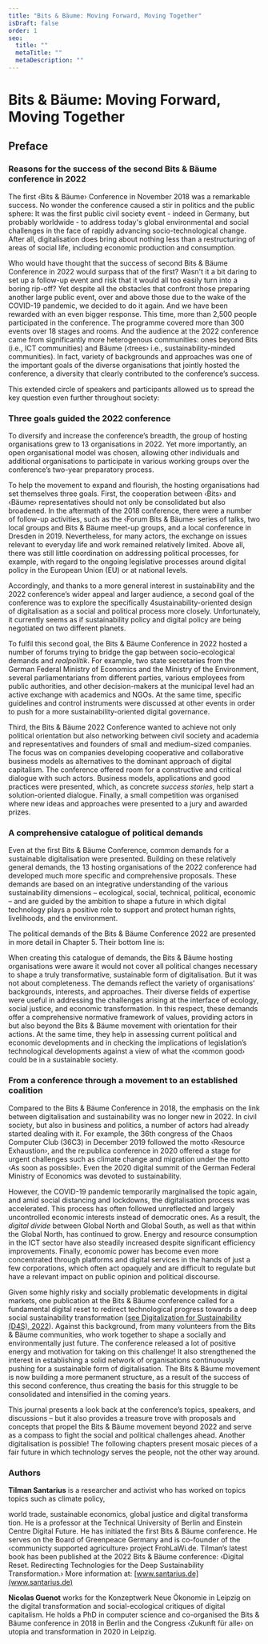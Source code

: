 ```yaml
---
title: "Bits & Bäume: Moving Forward, Moving Together"
isDraft: false
order: 1
seo:
  title: ""
  metaTitle: ""
  metaDescription: ""
---
```


# Bits & Bäume: Moving Forward, Moving Together

## Preface

### Reasons for the success of the second Bits & Bäume conference in 2022

The first ‹Bits & Bäume› Conference in November 2018 was a remarkable success. No wonder the
conference caused a stir in politics and the public sphere: It was the first public civil society event -
indeed in Germany, but probably worldwide - to address today's global environmental and social
challenges in the face of rapidly advancing socio-technological change. After all, digitalisation does bring
about nothing less than a restructuring of areas of social life, including economic production and
consumption.

Who would have thought that the success of second Bits & Bäume Conference in 2022 would surpass
that of the first? Wasn't it a bit daring to set up a follow-up event and risk that it would all too easily
turn into a boring rip-off? Yet despite all the obstacles that confront those preparing another large
public event, over and above those due to the wake of the COVID-19 pandemic, we decided to do it
again. And we have been rewarded with an even bigger response. This time, more than 2,500 people
participated in the conference. The programme covered more than 300 events over 18 stages and
rooms. And the audience at the 2022 conference came from significantly more heterogenous
communities: ones beyond Bits (i.e., ICT communities) and Bäume (‹trees› i.e., sustainability-minded
communities). In fact, variety of backgrounds and approaches was one of the important goals of the
diverse organisations that jointly hosted the conference, a diversity that clearly contributed to the
conference’s success.

This extended circle of speakers and participants allowed us to spread the key question even further
throughout society:

### Three goals guided the 2022 conference

To diversify and increase the conference’s breadth, the group of hosting organisations grew to 13
organisations in 2022. Yet more importantly, an open organisational model was chosen, allowing
other individuals and additional organisations to participate in various working groups over the
conference’s two-year preparatory process.

To help the movement to expand and flourish, the hosting organisations had set themselves three
goals. First, the cooperation between ‹Bits› and ‹Bäume› representatives should not only be
consolidated but also broadened. In the aftermath of the 2018 conference, there were a number of
follow-up activities, such as the ‹Forum Bits & Bäume› series of talks, two local groups and Bits
& Bäume meet-up groups, and a local conference in Dresden in 2019. Nevertheless, for many
actors, the exchange on issues relevant to everyday life and work remained relatively limited.
Above all, there was still little coordination on addressing political processes, for example, with
regard to the ongoing legislative processes around digital policy in the European Union (EU) or
at national levels.

Accordingly, and thanks to a more general interest in sustainability and the 2022 conference’s wider
appeal and larger audience, a second goal of the conference was to explore the specifically
4sustainability-oriented design of digitalisation as a social and political process more closely.
Unfortunately, it currently seems as if sustainability policy and digital policy are being
negotiated on two different planets.

To fulfil this second goal, the Bits & Bäume Conference in 2022 hosted a number of forums trying to bridge the gap between socio-ecological demands and *realpolitik*. For example, two state secretaries from the German Federal Ministry of Economics and the Ministry of the Environment, several parliamentarians from different parties, various employees from public authorities, and other decision-makers at the municipal level had an active exchange with academics and NGOs. At the same time, specific guidelines and control instruments were discussed at other events in order to push for a more sustainability-oriented digital governance.

Third, the Bits & Bäume 2022 Conference wanted to achieve not only political orientation but also networking between civil society and academia and representatives and founders of small and medium-sized companies. The focus was on companies developing cooperative and collaborative business models as alternatives to the dominant approach of digital capitalism. The conference offered room for a constructive and critical dialogue with such actors. Business models, applications and good practices were presented, which, as concrete *success stories*, help start a solution-oriented dialogue. Finally, a small competition was organised where new ideas and approaches were presented to a jury and awarded prizes.

### A comprehensive catalogue of political demands

Even at the first Bits & Bäume Conference, common demands for a sustainable digitalisation were presented. Building on these relatively general demands, the 13 hosting organisations of the 2022 conference had developed much more specific and comprehensive proposals. These demands are based on an integrative understanding of the various sustainability dimensions – ecological, social, technical, political, economic – and are guided by the ambition to shape a future in which digital technology plays a positive role to support and protect human rights, livelihoods, and the environment.

The political demands of the Bits & Bäume Conference 2022 are presented in more detail in Chapter 5. Their bottom line is:

When creating this catalogue of demands, the Bits & Bäume hosting organisations were aware it would not cover all political changes necessary to shape a truly transformative, sustainable form of digitalisation. But it was not about completeness. The demands reflect the variety of organisations’ backgrounds, interests, and approaches. Their diverse fields of expertise were useful in addressing the challenges arising at the interface of ecology, social justice, and economic transformation. In this respect, these demands offer a comprehensive normative framework of values, providing actors in but also beyond the Bits & Bäume movement with orientation for their actions. At the same time, they help in assessing current political and economic developments and in checking the implications of legislation’s technological developments against a view of what the ‹common good› could be in a sustainable society.

### From a conference through a movement to an established coalition

Compared to the Bits & Bäume Conference in 2018, the emphasis on the link between digitalisation and sustainability was no longer new in 2022. In civil society, but also in business and politics, a number of actors had already started dealing with it. For example, the 36th congress of the Chaos Computer Club (36C3) in December 2019 followed the motto ‹Resource Exhaustion›, and the re:publica conference in 2020 offered a stage for urgent challenges such as climate change and migration under the motto ‹As soon as possible›. Even the 2020 digital summit of the German Federal Ministry of Economics was devoted to sustainability.

However, the COVID-19 pandemic temporarily marginalised the topic again, and amid social distancing and lockdowns, the digitalisation process was accelerated. This process has often followed unreflected and largely uncontrolled economic interests instead of democratic ones. As a result, the *digital divide* between Global North and Global South, as well as that within the Global North, has continued to grow. Energy and resource consumption in the ICT sector have also steadily increased despite significant efficiency improvements. Finally, economic power has become even more concentrated through platforms and digital services in the hands of just a few corporations, which often act opaquely and are difficult to regulate but have a relevant impact on public opinion and political discourse.

Given some highly risky and socially problematic developments in digital markets, one publication at the Bits & Bäume conference called for a fundamental digital reset to redirect technological progress towards a deep social sustainability transformation  ([see Digitalization for Sustainability (D4S), 2022](https://digitalization-for-sustainability.com/digital-reset/)). Against this background, from many volunteers from the Bits & Bäume communities, who work together to shape a socially and environmentally just future. The conference released a lot of positive energy and motivation for taking on this challenge! It also strengthened the interest in establishing a solid network of organisations continuously pushing for a sustainable form of digitalisation. The Bits & Bäume movement is now building a more permanent structure, as a result of the success of this second conference, thus creating the basis for this struggle to be consolidated and intensified in the coming years.

This journal presents a look back at the conference’s topics, speakers, and discussions – but it also provides a treasure trove with proposals and concepts that propel the Bits & Bäume movement beyond 2022 and serve as a compass to fight the social and political challenges ahead. Another digitalisation is possible! The following chapters present mosaic pieces of a fair future in which technology serves the people, not the other way around.

### Authors

**Tilman Santarius** is a researcher and activist who has worked on topics topics such as climate policy,

world trade, sustainable economics, global justice and digital transforma tion. He is a professor at the Technical University of Berlin and Einstein Centre Digital Future. He has initiated the first Bits & Bäume conference. He serves on the Board of Greenpeace Germany and is co-founder of the ‹communicty supported agriculture› project FrohLaWi.de. Tilman’s latest book has been published at the 2022 Bits & Bäume conference: ‹Digital Reset. Redirecting Technologies for the Deep Sustainability Transformation.› More information at: [www.santarius.de](www.santarius.de)

**Nicolas Guenot** works for the Konzeptwerk Neue Ökonomie in Leipzig on the digital transformation and social-ecological critiques of digital capitalism. He holds a PhD in computer science and co-organised the Bits & Bäume conference in 2018 in Berlin and the Congress ‹Zukunft für alle› on utopia and transformation in 2020 in Leipzig.
